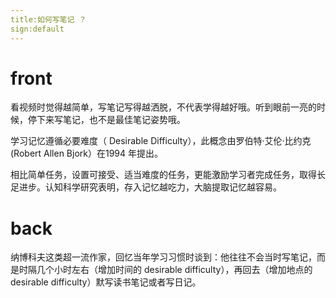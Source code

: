 ```yaml
---
title:如何写笔记 ？
sign:default
---
```


# front

看视频时觉得越简单，写笔记写得越洒脱，不代表学得越好哦。听到眼前一亮的时候，停下来写笔记，也不是最佳笔记姿势哦。

学习记忆遵循必要难度（ Desirable Difficulty），此概念由罗伯特·艾伦·比约克 (Robert Allen Bjork）在1994 年提出。

相比简单任务，设置可接受、适当难度的任务，更能激励学习者完成任务，取得长足进步。认知科学研究表明，存入记忆越吃力，大脑提取记忆越容易。




# back

纳博科夫这类超一流作家，回忆当年学习习惯时谈到：他往往不会当时写笔记，而是时隔几个小时左右（增加时间的 desirable difficulty），再回去（增加地点的 desirable difficulty）默写读书笔记或者写日记。



